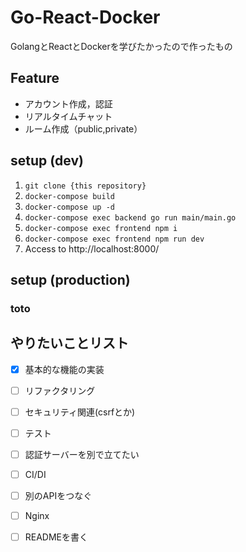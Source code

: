# Go-React-Docker


GolangとReactとDockerを学びたかったので作ったもの

## Feature
- アカウント作成，認証
- リアルタイムチャット
- ルーム作成（public,private）


## setup (dev)
1. `git clone {this repository} `
2. `docker-compose build`
3. `docker-compose up -d`
4. `docker-compose exec backend go run main/main.go`
5. `docker-compose exec frontend npm i`
6. `docker-compose exec frontend npm run dev`
7. Access to http://localhost:8000/

## setup (production)
### toto


## やりたいことリスト
- [x] 基本的な機能の実装
- [ ] リファクタリング
- [ ] セキュリティ関連(csrfとか)
- [ ] テスト
- [ ] 認証サーバーを別で立てたい
- [ ] CI/DI
- [ ] 別のAPIをつなぐ
- [ ] Nginx
- [ ] READMEを書く



